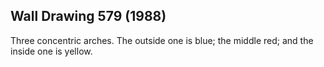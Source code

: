 ## Wall Drawing 579 (1988)

Three concentric arches. The outside one is blue; the middle red; and the inside one is yellow.
